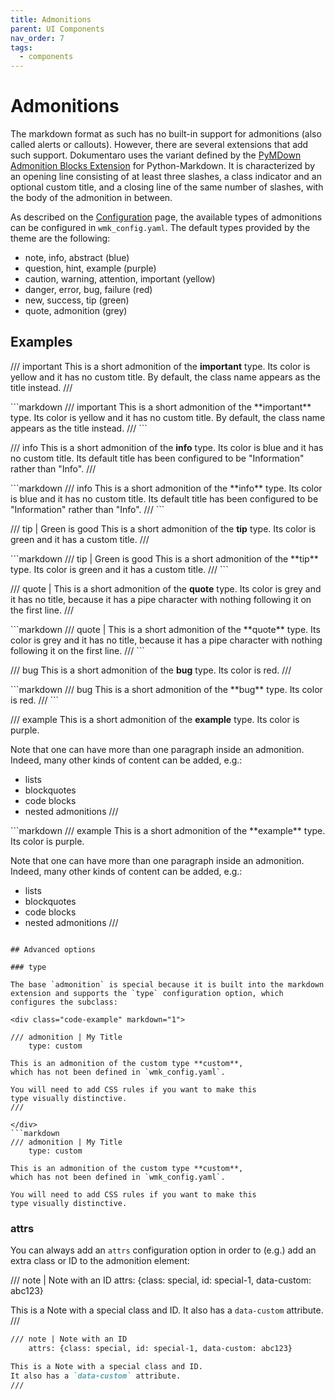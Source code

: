 ```yaml
---
title: Admonitions
parent: UI Components
nav_order: 7
tags:
  - components
---
```


# Admonitions

The markdown format as such has no built-in support for admonitions (also called alerts or callouts). However, there are several extensions that add such support. Dokumentaro uses the variant defined by the [PyMDown Admonition Blocks Extension](https://facelessuser.github.io/pymdown-extensions/extensions/blocks/plugins/admonition/) for Python-Markdown. It is characterized by an opening line consisting of at least three slashes, a class indicator and an optional custom title, and a closing line of the same number of slashes, with the body of the admonition in between.

As described on the [Configuration](../../configuration/) page, the available types of admonitions can be configured in `wmk_config.yaml`. The default types provided by the theme are the following:

- note, info, abstract (blue)
- question, hint, example (purple)
- caution, warning, attention, important (yellow)
- danger, error, bug, failure (red)
- new, success, tip (green)
- quote, admonition (grey)

## Examples

<div class="code-example" markdown="1">

/// important
This is a short admonition of the **important** type. Its color is yellow and it has no custom title. By default, the class name appears as the title instead.
///

</div>
```markdown
/// important
This is a short admonition of the **important** type. Its color is yellow and it has no custom title. By default, the class name appears as the title instead.
///
```

<div class="code-example" markdown="1">

/// info
This is a short admonition of the **info** type. Its color is blue and it has no custom title. Its default title has been configured to be "Information" rather than "Info".
///

</div>
```markdown
/// info
This is a short admonition of the **info** type. Its color is blue and it has no custom title. Its default title has been configured to be "Information" rather than "Info".
///
```


<div class="code-example" markdown="1">

/// tip | Green is good
This is a short admonition of the **tip** type. Its color is green and it has a custom title.
///

</div>
```markdown
/// tip | Green is good
This is a short admonition of the **tip** type. Its color is green and it has a custom title.
///
```

<div class="code-example" markdown="1">

/// quote |
This is a short admonition of the **quote** type. Its color is grey and it has no title, because it has a pipe character with nothing following it on the first line.
///

</div>
```markdown
/// quote |
This is a short admonition of the **quote** type. Its color is grey and it has no title, because it has a pipe character with nothing following it on the first line.
///
```

<div class="code-example" markdown="1">

/// bug
This is a short admonition of the **bug** type. Its color is red.
///

</div>
```markdown
/// bug
This is a short admonition of the **bug** type. Its color is red.
///
```

<div class="code-example" markdown="1">

/// example
This is a short admonition of the **example** type. Its color is purple.

Note that one can have more than one paragraph inside an admonition.
Indeed, many other kinds of content can be added, e.g.:

- lists
- blockquotes
- code blocks
- nested admonitions
///

</div>
```markdown
/// example
This is a short admonition of the **example** type. Its color is purple.

Note that one can have more than one paragraph inside an admonition.
Indeed, many other kinds of content can be added, e.g.:

- lists
- blockquotes
- code blocks
- nested admonitions
///
```

## Advanced options

### type

The base `admonition` is special because it is built into the markdown extension and supports the `type` configuration option, which configures the subclass:

<div class="code-example" markdown="1">

/// admonition | My Title
    type: custom

This is an admonition of the custom type **custom**,
which has not been defined in `wmk_config.yaml`.

You will need to add CSS rules if you want to make this
type visually distinctive.
///

</div>
```markdown
/// admonition | My Title
    type: custom

This is an admonition of the custom type **custom**,
which has not been defined in `wmk_config.yaml`.

You will need to add CSS rules if you want to make this
type visually distinctive.
```

### attrs

You can always add an `attrs` configuration option in order to (e.g.) add an extra class or ID to the admonition element:

<div class="code-example" markdown="1">

/// note | Note with an ID
    attrs: {class: special, id: special-1, data-custom: abc123}

This is a Note with a special class and ID.
It also has a `data-custom` attribute.
///

</div>

```markdown
/// note | Note with an ID
    attrs: {class: special, id: special-1, data-custom: abc123}

This is a Note with a special class and ID.
It also has a `data-custom` attribute.
///
```

